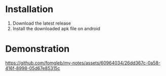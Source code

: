 # Installation
1. Download the latest release
2. Install the downloaded apk file on android

# Demonstration
https://github.com/fomgleb/my-notes/assets/60964034/26dd367c-0a58-416f-8998-05d67e85315c
